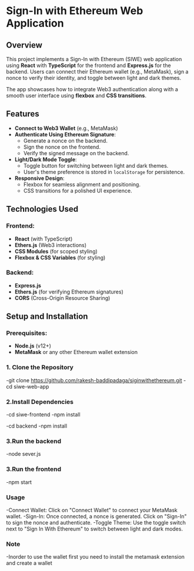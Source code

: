 # Sign-In with Ethereum Web Application

## Overview
This project implements a Sign-In with Ethereum (SIWE) web application using **React** with **TypeScript** for the frontend and **Express.js** for the backend. Users can connect their Ethereum wallet (e.g., MetaMask), sign a nonce to verify their identity, and toggle between light and dark themes. 

The app showcases how to integrate Web3 authentication along with a smooth user interface using **flexbox** and **CSS transitions**.

## Features
- **Connect to Web3 Wallet** (e.g., MetaMask)
- **Authenticate Using Ethereum Signature**:
  - Generate a nonce on the backend.
  - Sign the nonce on the frontend.
  - Verify the signed message on the backend.
- **Light/Dark Mode Toggle**:
  - Toggle button for switching between light and dark themes.
  - User's theme preference is stored in `localStorage` for persistence.
- **Responsive Design**:
  - Flexbox for seamless alignment and positioning.
  - CSS transitions for a polished UI experience.

## Technologies Used
### Frontend:
- **React** (with TypeScript)
- **Ethers.js** (Web3 interactions)
- **CSS Modules** (for scoped styling)
- **Flexbox & CSS Variables** (for styling)

### Backend:
- **Express.js**
- **Ethers.js** (for verifying Ethereum signatures)
- **CORS** (Cross-Origin Resource Sharing)


## Setup and Installation

### Prerequisites:
- **Node.js** (v12+)
- **MetaMask** or any other Ethereum wallet extension

### 1. Clone the Repository
-git clone https://github.com/rakesh-baddipadaga/siginwithethereum.git
-cd siwe-web-app

### 2.Install Dependencies
-cd siwe-frontend
-npm install

-cd backend
-npm install

### 3.Run the backend 
-node sever.js

### 3.Run the frontend
-npm start


### Usage
-Connect Wallet: Click on "Connect Wallet" to connect your MetaMask wallet.
-Sign-In: Once connected, a nonce is generated. Click on "Sign-In" to sign the nonce and authenticate.
-Toggle Theme: Use the toggle switch next to "Sign In With Ethereum" to switch between light and dark modes.

### Note
-Inorder to use the wallet first you need to install the metamask extension and create a wallet 
